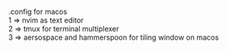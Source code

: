 .config for macos
<br>
1 => nvim as text editor
<br>
2 => tmux for terminal multiplexer
<br>
3 => aersospace and hammerspoon for tiling window on macos
<br>

